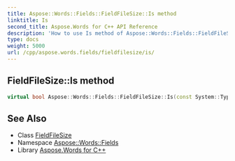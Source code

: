```yaml
---
title: Aspose::Words::Fields::FieldFileSize::Is method
linktitle: Is
second_title: Aspose.Words for C++ API Reference
description: 'How to use Is method of Aspose::Words::Fields::FieldFileSize class in C++.'
type: docs
weight: 5000
url: /cpp/aspose.words.fields/fieldfilesize/is/
---
```

## FieldFileSize::Is method




```cpp
virtual bool Aspose::Words::Fields::FieldFileSize::Is(const System::TypeInfo &target) const override
```

## See Also

* Class [FieldFileSize](../)
* Namespace [Aspose::Words::Fields](../../)
* Library [Aspose.Words for C++](../../../)
